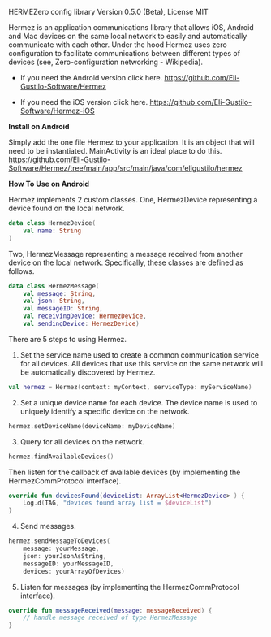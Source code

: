 HERMEZero config library
Version 0.5.0 (Beta), License MIT

Hermez is an application communications library that allows iOS, Android and Mac devices on the same local network to easily and automatically communicate with each other. Under the hood Hermez uses zero configuration to facilitate communications between different types of devices (see, Zero-configuration networking - Wikipedia).

- If you need the Android version click here. <https://github.com/Eli-Gustilo-Software/Hermez>

- If you need the iOS version click here. <https://github.com/Eli-Gustilo-Software/Hermez-iOS>

**Install on Android**

Simply add the one file Hermez to your application. It is an object that will need to be instantiated. MainActivity is an ideal place to do this.
https://github.com/Eli-Gustilo-Software/Hermez/tree/main/app/src/main/java/com/eligustilo/hermez

**How To Use on Android**

Hermez implements 2 custom classes. One, HermezDevice representing a device found on the local network.

```kotlin
data class HermezDevice(
    val name: String
)
```
Two, HermezMessage representing a message received from another device on the local network. Specifically, these classes are defined as follows.
```kotlin
data class HermezMessage(
    val message: String,
    val json: String,
    val messageID: String,
    val receivingDevice: HermezDevice,
    val sendingDevice: HermezDevice)
```
There are 5 steps to using Hermez.

1. Set the service name used to create a common communication service for all devices. All devices that use this service on the same network will be automatically discovered by Hermez.
```kotlin
val hermez = Hermez(context: myContext, serviceType: myServiceName)
```
	
2. Set a unique device name for each device. The device name is used to uniquely identify a specific device on the network.
```kotlin
hermez.setDeviceName(deviceName: myDeviceName)
```
	
3. Query for all devices on the network.
```kotlin
hermez.findAvailableDevices()
```
Then listen for the callback of available devices  (by implementing the HermezCommProtocol interface).
```kotlin
override fun devicesFound(deviceList: ArrayList<HermezDevice> ) {	
    Log.d(TAG, "devices found array list = $deviceList")
}
```
4. Send messages.
```kotlin
hermez.sendMessageToDevices(
    message: yourMessage,
    json: yourJsonAsString, 
    messageID: yourMessageID, 
    devices: yourArrayOfDevices)
```
5. Listen for messages (by implementing the HermezCommProtocol interface).
```kotlin
override fun messageReceived(message: messageReceived) {
    // handle message received of type HermezMessage
}
```
